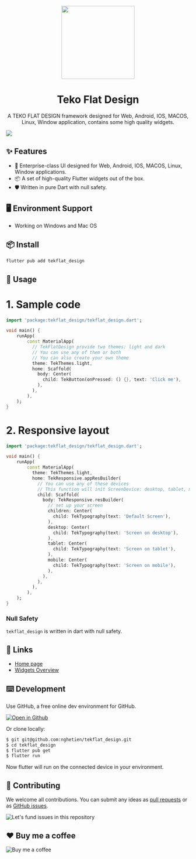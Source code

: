 <!--
This README describes the package. If you publish this package to pub.dev,
this README's contents appear on the landing page for your package.

For information about how to write a good package README, see the guide for
[writing package pages](https://dart.dev/guides/libraries/writing-package-pages).

For general information about developing packages, see the Dart guide for
[creating packages](https://dart.dev/guides/libraries/create-library-packages)
and the Flutter guide for
[developing packages and plugins](https://flutter.dev/developing-packages).
-->

<p align="center">
  <a href="https://teko-flat-design.web.app/">
    <img width="200" src="https://teko-flat-design.web.app/logo.png">
  </a>
</p>

<h1 align="center">Teko Flat Design</h1>

<div align="center">

A TEKO FLAT DESIGN framework designed for Web, Android, IOS, MACOS, Linux, Window application, contains some high quality widgets.

</div>

[![](https://teko-flat-design.web.app/assets/assets/images/meta_image.png)](https://teko-flat-design.web.app/)

## ✨ Features

- 🌈 Enterprise-class UI designed for Web, Android, IOS, MACOS, Linux, Window applications.
- 📦 A set of high-quality Flutter widgets out of the box.
- 🛡 Written in pure Dart with null safety.

## 🖥 Environment Support

- Working on Windows and Mac OS

## 📦 Install

```bash
flutter pub add tekflat_design
```

## 🔨 Usage

# 1. Sample code
```dart
import 'package:tekflat_design/tekflat_design.dart';

void main() {
    runApp(
        const MaterialApp(
          // TekFlatDesign provide two themes: light and dark
          // You can use any of them or both
          // You can also create your own theme
          theme: TekThemes.light,
          home: Scaffold(
            body: Center(
              child: TekButton(onPressed: () {}, text: 'Click me'),
            ),
          ),
        ),
    );
}
```
# 2. Responsive layout
```dart
import 'package:tekflat_design/tekflat_design.dart';

void main() {
    runApp(
        const MaterialApp(
          theme: TekThemes.light,
          home: TekResponsive.appResBuilder(
            // You can use any of these devices
            // This function will init ScreenDevice: desktop, tablet, mobile
            child: Scaffold(
              body: TekResponsive.resBuilder(
                // set up your screen
                children: Center(
                  child: TekTypography(text: 'Default Screen'),
                ),
                desktop: Center(
                  child: TekTypography(text: 'Screen on desktop'),
                ),
                tablet: Center(
                  child: TekTypography(text: 'Screen on tablet'),
                ),
                mobile: Center(
                  child: TekTypography(text: 'Screen on mobile'),
                ),
              ),
            ),
          ),
        ),
    );
}
```

### Null Safety

`tekflat_design` is written in dart with null safety.

## 🔗 Links

- [Home page](https://teko-flat-design.web.app/)
- [Widgets Overview](https://teko-flat-design.web.app/docs/overview)

## ⌨️ Development

Use GitHub, a free online dev environment for GitHub.

[![Open in Github](./assets/images/giphy.gif)](https://github.com/nghetien/tekflat_design)

Or clone locally:

```bash
$ git git@github.com:nghetien/tekflat_design.git
$ cd tekflat_design
$ flutter pub get
$ flutter run
```

Now flutter will run on the connected device in your environment.

## 🤝 Contributing

We welcome all contributions. You can submit any ideas as [pull requests](https://github.com/nghetien/tekflat_design) or as [GitHub issues](https://github.com/nghetien/tekflat_design/issues).

![Let's fund issues in this repository](./assets/images/git_issues.png)

## ❤️ Buy me a coffee

![ Buy me a coffee](https://raw.githubusercontent.com/nghetien/tekflat_design/main/assets/images/Buy-me-a-coffee.png)